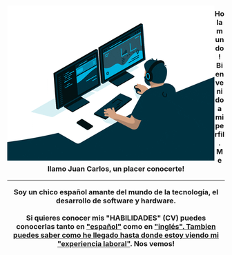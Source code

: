 <img 
  src="codding.gif"
  align="left"
/>
<h3 align="center">
  Hola mundo!
  <br>
  Bienvenido a mi perfil. Me llamo Juan Carlos, un placer conocerte!
  <hr>
  Soy un chico español amante del mundo de la tecnología, el desarrollo de software y hardware.
  <br><br>
  Si quieres conocer mis <b>"HABILIDADES"</b> (CV) puedes conocerlas tanto en <a href="ESP._IT_CV_Juan_Carlos_Martos_Vergara.pdf" target="_black">"español"</a> como en <a href="ENG._IT_CV_Juan_Carlos_Martos_Vergara.pdf" target="_black">"inglés". Tambien puedes saber como he llegado hasta donde estoy viendo mi <a href="ESP._CV_Juan_Carlos_Martos_Vergara.pdf" target="_black">"experiencia laboral"</a>. Nos vemos!
</h3>
